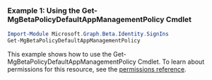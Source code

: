 ### Example 1: Using the Get-MgBetaPolicyDefaultAppManagementPolicy Cmdlet
```powershell
Import-Module Microsoft.Graph.Beta.Identity.SignIns
Get-MgBetaPolicyDefaultAppManagementPolicy
```
This example shows how to use the Get-MgBetaPolicyDefaultAppManagementPolicy Cmdlet.
To learn about permissions for this resource, see the [permissions reference](/graph/permissions-reference).
